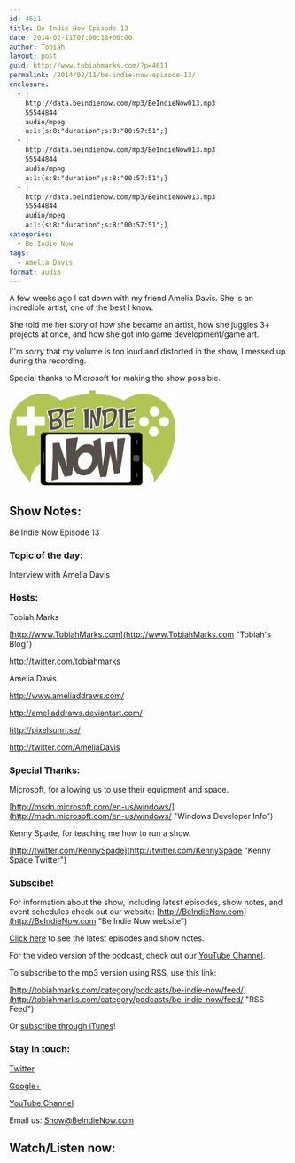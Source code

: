 ```yaml
---
id: 4611
title: Be Indie Now Episode 13
date: 2014-02-11T07:00:18+00:00
author: Tobiah
layout: post
guid: http://www.tobiahmarks.com/?p=4611
permalink: /2014/02/11/be-indie-now-episode-13/
enclosure:
  - |
    http://data.beindienow.com/mp3/BeIndieNow013.mp3
    55544844
    audio/mpeg
    a:1:{s:8:"duration";s:8:"00:57:51";}
  - |
    http://data.beindienow.com/mp3/BeIndieNow013.mp3
    55544844
    audio/mpeg
    a:1:{s:8:"duration";s:8:"00:57:51";}
  - |
    http://data.beindienow.com/mp3/BeIndieNow013.mp3
    55544844
    audio/mpeg
    a:1:{s:8:"duration";s:8:"00:57:51";}
categories:
  - Be Indie Now
tags:
  - Amelia Davis
format: audio
---
```

A few weeks ago I sat down with my friend Amelia Davis. She is an incredible artist, one of the best I know.

She told me her story of how she became an artist, how she juggles 3+ projects at once, and how she got into game development/game art.

I''m sorry that my volume is too loud and distorted in the show, I messed up during the recording.

Special thanks to Microsoft for making the show possible.

<img alt="Be Indie Now Episode 13" src="/assets/2013/10/BeIndyNowLogo-512h-300x173.png?resize=300%2C172" width="300" height="172" data-recalc-dims="1" />

## Show Notes:

Be Indie Now Episode 13

### Topic of the day:

Interview with Amelia Davis

### Hosts:

Tobiah Marks
  
[http://www.TobiahMarks.com](http://www.TobiahMarks.com "Tobiah's Blog")
  
<a title="Tobiah Twitter" href="http://twitter.com/tobiahmarks" target="_blank">http://twitter.com/tobiahmarks</a>

Amelia Davis
  
<http://www.ameliaddraws.com/>
  
<http://ameliaddraws.deviantart.com/>
  
<http://pixelsunri.se/>
  
<http://twitter.com/AmeliaDavis>

### Special Thanks:

Microsoft, for allowing us to use their equipment and space.
  
[http://msdn.microsoft.com/en-us/windows/](http://msdn.microsoft.com/en-us/windows/ "Windows Developer Info")
  
Kenny Spade, for teaching me how to run a show.
  
[http://twitter.com/KennySpade](http://twitter.com/KennySpade "Kenny Spade Twitter")

### Subscibe!

For information about the show, including latest episodes, show notes, and event schedules check out our website: [http://BeIndieNow.com](http://BeIndieNow.com "Be Indie Now website")

[Click here](http://tobiahmarks.com/category/podcasts/be-indie-now/ "Be Indie Now episodes and show notes") to see the latest episodes and show notes.

For the video version of the podcast, check out our <a title="YouTube" href="http://www.youtube.com/channel/UCW6QQfnk1In7woq619zgD0g" target="_blank">YouTube Channel</a>.

To subscribe to the mp3 version using RSS, use this link:
  
[http://tobiahmarks.com/category/podcasts/be-indie-now/feed/](http://tobiahmarks.com/category/podcasts/be-indie-now/feed/ "RSS Feed")
  
Or <a title="iTunes" href="https://itunes.apple.com/us/podcast/be-indie-now/id734501818 " target="_blank">subscribe through iTunes</a>!

### Stay in touch:

<a title="Twitter" href="http://twitter.com/BeIndieNow" target="_blank">Twitter</a>
  
<a href="https://plus.google.com/105885018850238693949" target="_blank" rel="publisher">Google+</a>
  
<a title="YouTube" href="http://www.youtube.com/channel/UCW6QQfnk1In7woq619zgD0g" target="_blank">YouTube Channel</a>
  
Email us: <Show@BeIndieNow.com>

## Watch/Listen now: